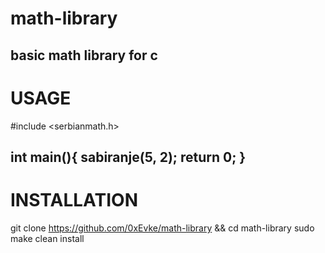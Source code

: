 # math-library
basic math library for c
------------------------------------------------------------------
# USAGE

#include <serbianmath.h>

int main(){
	sabiranje(5, 2);
	return 0;
}
------------------------------------------------------------------
# INSTALLATION 
git clone https://github.com/0xEvke/math-library && cd math-library
sudo make clean install


